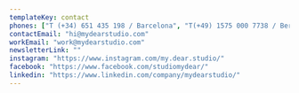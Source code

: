 ```yaml
---
templateKey: contact
phones: ["T (+34) 651 435 198 / Barcelona", "T(+49) 1575 000 7738 / Berlin"]
contactEmail: "hi@mydearstudio.com"
workEmail: "work@mydearstudio.com"
newsletterLink: ""
instagram: "https://www.instagram.com/my.dear.studio/"
facebook: "https://www.facebook.com/studiomydear/"
linkedin: "https://www.linkedin.com/company/mydearstudio/"
---
```



